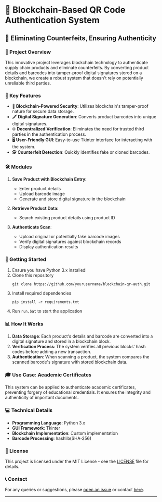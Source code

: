 # 🔐 Blockchain-Based QR Code Authentication System

## 🌟 Eliminating Counterfeits, Ensuring Authenticity

### 🎯 Project Overview

This innovative project leverages blockchain technology to authenticate supply chain products and eliminate counterfeits. By converting product details and barcodes into tamper-proof digital signatures stored on a blockchain, we create a robust system that doesn't rely on potentially unreliable third parties.

### 🔑 Key Features

- 🔗 **Blockchain-Powered Security**: Utilizes blockchain's tamper-proof nature for secure data storage.
- 🖋️ **Digital Signature Generation**: Converts product barcodes into unique digital signatures.
- 🌐 **Decentralized Verification**: Eliminates the need for trusted third parties in the authentication process.
- 🖥️ **User-Friendly GUI**: Easy-to-use Tkinter interface for interacting with the system.
- 🕵️ **Counterfeit Detection**: Quickly identifies fake or cloned barcodes.

### 🛠️ Modules

1. **Save Product with Blockchain Entry**: 
   - Enter product details
   - Upload barcode image
   - Generate and store digital signature in the blockchain

2. **Retrieve Product Data**: 
   - Search existing product details using product ID

3. **Authenticate Scan**: 
   - Upload original or potentially fake barcode images
   - Verify digital signatures against blockchain records
   - Display authentication results

### 🚀 Getting Started

1. Ensure you have Python 3.x installed
2. Clone this repository
   ```
   git clone https://github.com/yourusername/blockchain-qr-auth.git
   ```
3. Install required dependencies
   ```
   pip install -r requirements.txt
   ```
4. Run `run.bat` to start the application

### 📊 How It Works

1. **Data Storage**: Each product's details and barcode are converted into a digital signature and stored in a blockchain block.
2. **Verification Process**: The system verifies all previous blocks' hash codes before adding a new transaction.
3. **Authentication**: When scanning a product, the system compares the scanned barcode's signature with stored blockchain data.

### 🎓 Use Case: Academic Certificates

This system can be applied to authenticate academic certificates, preventing forgery of educational credentials. It ensures the integrity and authenticity of important documents.

### 💻 Technical Details

- **Programming Language**: Python 3.x
- **GUI Framework**: Tkinter
- **Blockchain Implementation**: Custom implementation
- **Barcode Processing**: hashlib(SHA-256)


### 📜 License

This project is licensed under the MIT License - see the [LICENSE](LICENSE) file for details.

### 📞 Contact

For any queries or suggestions, please [open an issue](https://github.com/BinaryBrain45/BreadcrumbsBlockchain-Based-Product-Authentication/issues) or contact [here](mailto:padyala.jayaprakash@gmail.com).

---

